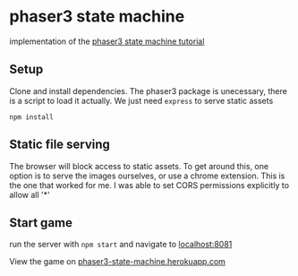 # phaser3 state machine
implementation of the [phaser3 state machine tutorial](https://www.mkelly.me/blog/phaser-finite-state-machine/)

## Setup
Clone and install dependencies. The phaser3 package is unecessary, there is a script to load it actually. We just need `express` to serve static assets

`npm install`

## Static file serving
The browser will block access to static assets. To get around this, one option is to serve the images ourselves, or use a chrome extension. This is the one that worked for me. I was able to set CORS permissions explicitly to allow all '*'

## Start game
run the server with `npm start` and navigate to [localhost:8081](https://localhost:8081)

View the game on [phaser3-state-machine.herokuapp.com](https://phaser3-state-machine.herokuapp.com/)

